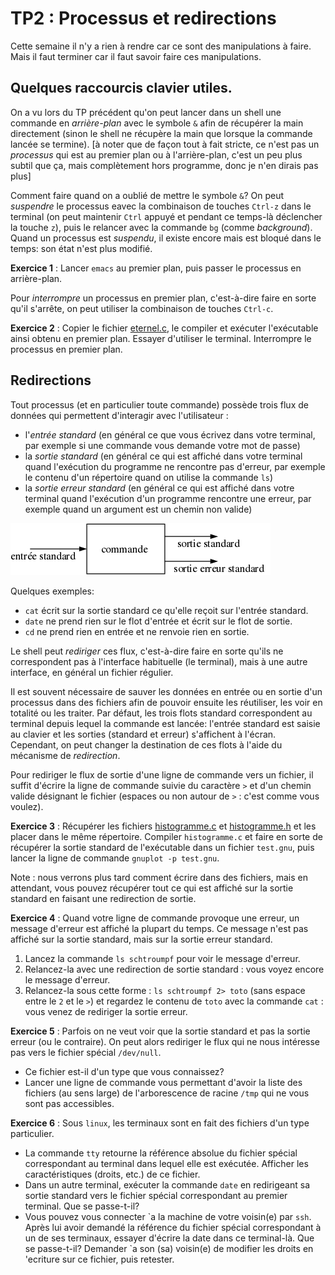 # TP2 : Processus et redirections

Cette semaine il n'y a rien à rendre car ce sont des manipulations à
faire. Mais il faut terminer car il faut savoir faire ces
manipulations.

## Quelques raccourcis clavier utiles.
On a vu lors du TP précédent qu'on peut lancer dans un shell une commande en
_arrière-plan_ avec le symbole `&` afin de récupérer la main
directement (sinon le shell ne récupère la main que lorsque la
commande lancée se termine). [à noter que de façon tout à fait
stricte, ce n'est pas un _processus_ qui est au premier plan ou à
l'arrière-plan, c'est un peu plus subtil que ça, mais complètement
hors programme, donc je n'en dirais pas plus]

Comment faire quand on a oublié de mettre le symbole `&`? On peut
_suspendre_ le processus eavec la combinaison de touches `Ctrl-z` dans
le terminal (on peut maintenir `Ctrl` appuyé et pendant ce temps-là
déclencher la touche `z`), puis le relancer avec la commande
`bg` (comme _background_). Quand un processus est _suspendu_, il
existe encore mais est bloqué dans le temps: son état n'est plus modifié.

**Exercice 1** : Lancer `emacs` au premier plan, puis passer le processus
en arrière-plan.

Pour _interrompre_ un processus en premier plan, c'est-à-dire faire en sorte qu'il
s'arrête, on peut utiliser la combinaison de touches `Ctrl-c`.

**Exercice 2** : Copier le fichier [eternel.c](eternel.c), le compiler et exécuter
l'exécutable ainsi obtenu en premier plan. Essayer d'utiliser le
terminal. Interrompre le processus en premier plan.

## Redirections
Tout processus (et en particulier toute commande) possède trois flux
de données qui permettent d'interagir avec l'utilisateur :
* l'_entrée standard_ (en général ce que vous écrivez dans votre
  terminal, par exemple si une commande vous demande votre mot de
  passe)
* la _sortie standard_ (en général ce qui est affiché dans votre
  terminal quand l'exécution du programme ne rencontre pas d'erreur,
  par exemple le contenu d'un répertoire quand on utilise la commande `ls`)
* la _sortie erreur standard_ (en général ce qui est affiché dans
  votre terminal quand l'exécution d'un programme rencontre une
  erreur, par exemple quand un argument est un chemin non valide)
  
![](unix1.png)
  

Quelques exemples:

* `cat` écrit sur la sortie standard ce qu'elle reçoit sur l'entrée standard.
* `date` ne prend rien sur le flot d'entrée et écrit sur le flot de sortie.
* `cd` ne prend rien en entrée et ne renvoie rien en sortie.


Le shell peut _rediriger_ ces flux, c'est-à-dire faire en sorte qu'ils
ne correspondent pas à l'interface habituelle (le terminal), mais à
une autre interface, en général un fichier régulier.



Il est souvent nécessaire de sauver les données
  en entrée ou en sortie d'un processus
  dans des fichiers afin de pouvoir ensuite
  les réutiliser, les voir en totalité ou les traiter.
Par défaut, les trois flots standard correspondent au terminal
  depuis lequel la commande est lancée:
  l'entrée standard est saisie au clavier
  et les sorties (standard et erreur) s'affichent à l'écran.
Cependant, on peut changer la destination de ces flots
  à l'aide du mécanisme de _redirection_.

Pour rediriger le flux de sortie d'une ligne de commande vers un
fichier, il suffit d'écrire la ligne de commande suivie du caractère
`>` et d'un chemin valide désignant le fichier (espaces ou non autour
de `>` : c'est comme vous voulez).


**Exercice 3** :
Récupérer les fichiers [histogramme.c](histogramme.c) et
[histogramme.h](histogramme.h) et les placer dans le même
répertoire. Compiler `histogramme.c` et
faire en sorte de récupérer la sortie standard de l'exécutable dans un
fichier `test.gnu`, puis lancer la ligne de commande `gnuplot -p
test.gnu`.

Note : nous verrons plus tard comment écrire dans des fichiers, mais
en attendant, vous pouvez récupérer tout ce qui est affiché sur la
sortie standard en faisant une redirection de sortie.

**Exercice 4** : Quand votre ligne de commande provoque une erreur, un
message d'erreur est affiché la plupart du temps. Ce message n'est pas
affiché sur la sortie standard, mais sur la sortie erreur standard.

1. Lancez la commande `ls schtroumpf` pour voir le message d'erreur.
2. Relancez-la avec une redirection de sortie standard : vous voyez
   encore le message d'erreur.
3. Relancez-la sous cette forme : `ls schtroumpf 2> toto` (sans espace
   entre le `2` et le `>`) et regardez le contenu de `toto` avec la
   commande `cat` : vous venez de rediriger la sortie erreur.


**Exercice 5** : Parfois on ne veut voir que la sortie standard et
pas la sortie erreur (ou le contraire). On peut alors rediriger le
flux qui ne nous intéresse pas vers le fichier spécial `/dev/null`.

* Ce fichier est-il d'un type que vous connaissez?
* Lancer une ligne de commande vous permettant d'avoir la liste des
  fichiers (au sens large) de l'arborescence de racine `/tmp` qui ne
  vous sont pas accessibles.


**Exercice 6** :
Sous `linux`, les terminaux sont en fait des fichiers d'un type particulier.

* La commande `tty` retourne la référence absolue du fichier spécial
correspondant au terminal dans lequel elle est exécutée. Afficher les
caractéristiques (droits, etc.) de ce fichier.
* Dans un autre terminal, exécuter la commande
`date` en redirigeant sa sortie standard vers le fichier
spécial correspondant au premier terminal. Que se passe-t-il?
* Vous pouvez vous connecter \`a la machine de votre voisin(e)
    par `ssh`.
    Après lui avoir demandé la référence du fichier spécial
    correspondant à un de ses terminaux, essayer d'écrire la date dans
    ce terminal-là. Que se passe-t-il?  Demander \`a son
    (sa) voisin(e) de modifier les droits en \'ecriture sur ce
    fichier, puis retester.

